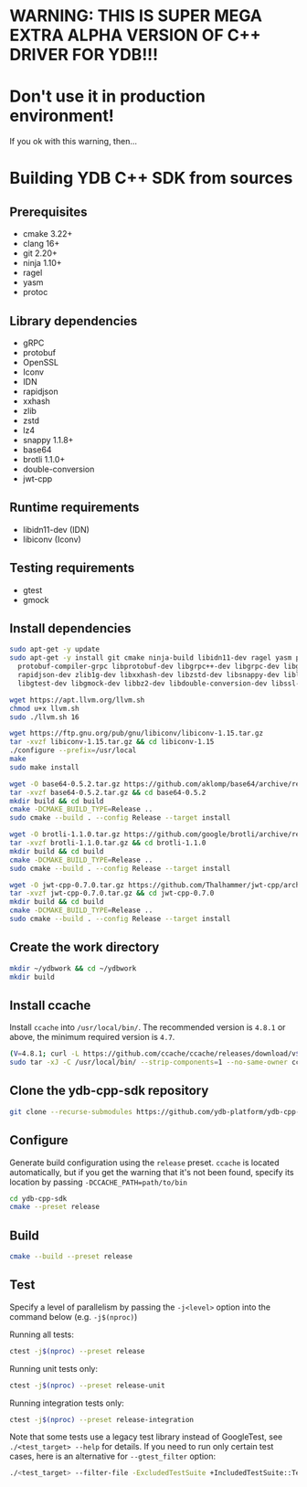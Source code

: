 # WARNING: THIS IS SUPER MEGA EXTRA ALPHA VERSION OF C++ DRIVER FOR YDB!!!
# Don't use it in production environment!

If you ok with this warning, then...

# Building YDB C++ SDK from sources

## Prerequisites

- cmake 3.22+
- clang 16+
- git 2.20+
- ninja 1.10+
- ragel
- yasm
- protoc

## Library dependencies

- gRPC
- protobuf
- OpenSSL
- Iconv
- IDN
- rapidjson
- xxhash
- zlib
- zstd
- lz4
- snappy 1.1.8+
- base64
- brotli 1.1.0+
- double-conversion
- jwt-cpp

## Runtime requirements

- libidn11-dev (IDN)
- libiconv (Iconv)

## Testing requirements

- gtest
- gmock

## Install dependencies

```bash
sudo apt-get -y update
sudo apt-get -y install git cmake ninja-build libidn11-dev ragel yasm protobuf-compiler \
  protobuf-compiler-grpc libprotobuf-dev libgrpc++-dev libgrpc-dev libgrpc++1 libgrpc10 \
  rapidjson-dev zlib1g-dev libxxhash-dev libzstd-dev libsnappy-dev liblz4-dev \
  libgtest-dev libgmock-dev libbz2-dev libdouble-conversion-dev libssl-dev

wget https://apt.llvm.org/llvm.sh
chmod u+x llvm.sh
sudo ./llvm.sh 16

wget https://ftp.gnu.org/pub/gnu/libiconv/libiconv-1.15.tar.gz
tar -xvzf libiconv-1.15.tar.gz && cd libiconv-1.15
./configure --prefix=/usr/local
make
sudo make install

wget -O base64-0.5.2.tar.gz https://github.com/aklomp/base64/archive/refs/tags/v0.5.2.tar.gz
tar -xvzf base64-0.5.2.tar.gz && cd base64-0.5.2
mkdir build && cd build
cmake -DCMAKE_BUILD_TYPE=Release ..
sudo cmake --build . --config Release --target install

wget -O brotli-1.1.0.tar.gz https://github.com/google/brotli/archive/refs/tags/v1.1.0.tar.gz
tar -xvzf brotli-1.1.0.tar.gz && cd brotli-1.1.0
mkdir build && cd build
cmake -DCMAKE_BUILD_TYPE=Release ..
sudo cmake --build . --config Release --target install

wget -O jwt-cpp-0.7.0.tar.gz https://github.com/Thalhammer/jwt-cpp/archive/refs/tags/v0.7.0.tar.gz
tar -xvzf jwt-cpp-0.7.0.tar.gz && cd jwt-cpp-0.7.0
mkdir build && cd build
cmake -DCMAKE_BUILD_TYPE=Release ..
sudo cmake --build . --config Release --target install
```

## Create the work directory

```bash
mkdir ~/ydbwork && cd ~/ydbwork
mkdir build
```

## Install ccache

Install `ccache` into `/usr/local/bin/`. The recommended version is `4.8.1` or above, the minimum required version is `4.7`.

```bash
(V=4.8.1; curl -L https://github.com/ccache/ccache/releases/download/v${V}/ccache-${V}-linux-x86_64.tar.xz | \
sudo tar -xJ -C /usr/local/bin/ --strip-components=1 --no-same-owner ccache-${V}-linux-x86_64/ccache)
```

## Clone the ydb-cpp-sdk repository

```bash
git clone --recurse-submodules https://github.com/ydb-platform/ydb-cpp-sdk.git
```

## Configure

Generate build configuration using the `release` preset. `ccache` is located automatically, but if you get the warning that it's not been found, specify its location by passing `-DCCACHE_PATH=path/to/bin`

```bash
cd ydb-cpp-sdk
cmake --preset release
```

## Build

```bash
cmake --build --preset release
```

## Test

Specify a level of parallelism by passing the `-j<level>` option into the command below (e.g. `-j$(nproc)`)

Running all tests:

```bash
ctest -j$(nproc) --preset release
```

Running unit tests only:

```bash
ctest -j$(nproc) --preset release-unit
```

Running integration tests only:

```bash
ctest -j$(nproc) --preset release-integration
```

Note that some tests use a legacy test library instead of GoogleTest, see `./<test_target> --help` for details. If you need to run only certain test cases, here is an alternative for `--gtest_filter` option:

```bash
./<test_target> --filter-file -ExcludedTestSuite +IncludedTestSuite::TestName
```
